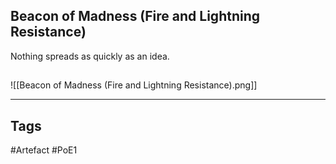 ## Beacon of Madness (Fire and Lightning Resistance)
Nothing spreads as quickly as an idea.
##
![[Beacon of Madness (Fire and Lightning Resistance).png]]

---
## Tags
#Artefact
#PoE1